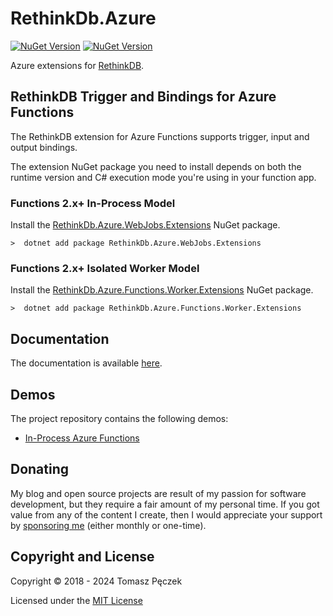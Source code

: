 # RethinkDb.Azure
[![NuGet Version](https://img.shields.io/nuget/v/RethinkDb.Azure.WebJobs.Extensions?label=RethinkDb.Azure.WebJobs.Extensions&logo=nuget)](https://www.nuget.org/packages/RethinkDb.Azure.WebJobs.Extensions/)
[![NuGet Version](https://img.shields.io/nuget/v/RethinkDb.Azure.Functions.Worker.Extensions?label=RethinkDb.Azure.Functions.Worker.Extensions&logo=nuget)](https://www.nuget.org/packages/RethinkDb.Azure.Functions.Worker.Extensions/)

Azure extensions for [RethinkDB](https://www.rethinkdb.com/).

## RethinkDB Trigger and Bindings for Azure Functions

The RethinkDB extension for Azure Functions supports trigger, input and output bindings.

The extension NuGet package you need to install depends on both the runtime version and C# execution mode you're using in your function app.

### Functions 2.x+  In-Process Model

Install the [RethinkDb.Azure.WebJobs.Extensions](https://www.nuget.org/packages/RethinkDb.Azure.WebJobs.Extensions) NuGet package.

```
>  dotnet add package RethinkDb.Azure.WebJobs.Extensions
```

### Functions 2.x+  Isolated Worker Model

Install the [RethinkDb.Azure.Functions.Worker.Extensions](https://www.nuget.org/packages/RethinkDb.Azure.Functions.Worker.Extensions) NuGet package.

```
>  dotnet add package RethinkDb.Azure.Functions.Worker.Extensions
```

## Documentation

The documentation is available [here](https://tpeczek.github.io/RethinkDb.Azure/).

## Demos

The project repository contains the following demos:
- [In-Process Azure Functions](https://github.com/tpeczek/RethinkDb.Azure/tree/main/samples/Demo.RethinkDb.Azure.Functions)

## Donating

My blog and open source projects are result of my passion for software development, but they require a fair amount of my personal time. If you got value from any of the content I create, then I would appreciate your support by [sponsoring me](https://github.com/sponsors/tpeczek) (either monthly or one-time).

## Copyright and License

Copyright © 2018 - 2024 Tomasz Pęczek

Licensed under the [MIT License](https://github.com/tpeczek/RethinkDb.Azure/blob/master/LICENSE.md)